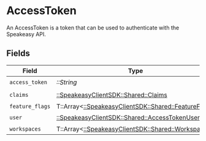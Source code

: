# AccessToken

An AccessToken is a token that can be used to authenticate with the Speakeasy API.


## Fields

| Field                                                                                     | Type                                                                                      | Required                                                                                  | Description                                                                               |
| ----------------------------------------------------------------------------------------- | ----------------------------------------------------------------------------------------- | ----------------------------------------------------------------------------------------- | ----------------------------------------------------------------------------------------- |
| `access_token`                                                                            | *::String*                                                                                | :heavy_check_mark:                                                                        | N/A                                                                                       |
| `claims`                                                                                  | [::SpeakeasyClientSDK::Shared::Claims](../../models/shared/claims.md)                     | :heavy_check_mark:                                                                        | N/A                                                                                       |
| `feature_flags`                                                                           | T::Array<[::SpeakeasyClientSDK::Shared::FeatureFlag](../../models/shared/featureflag.md)> | :heavy_minus_sign:                                                                        | N/A                                                                                       |
| `user`                                                                                    | [::SpeakeasyClientSDK::Shared::AccessTokenUser](../../models/shared/accesstokenuser.md)   | :heavy_check_mark:                                                                        | N/A                                                                                       |
| `workspaces`                                                                              | T::Array<[::SpeakeasyClientSDK::Shared::Workspaces](../../models/shared/workspaces.md)>   | :heavy_minus_sign:                                                                        | N/A                                                                                       |